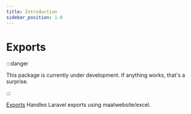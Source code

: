```yaml
---
title: Introduction
sidebar_position: 1.0
---
```


# Exports

:::danger

This package is currently under development. If anything works, that's a surprise.

:::

[Exports](https://github.com/Javaabu/exports) Handles Laravel exports using maatwebsite/excel.
